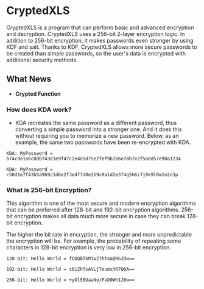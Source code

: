 # CryptedXLS

 CryptedXLS is a program that can perform basic and advanced encryption and decryption. CryptedXLS uses a 256-bit 2-layer encryption logic. In addition to 256-bit encryption, it makes passwords even stronger by using KDF and salt. Thanks to KDF, CryptedXLS allows more secure passwords to be created than simple passwords, so the user's data is encrypted with additional security methods. 


## What News
- **Crypted Function**


### How does KDA work?

* KDA recreates the same password as a different password, thus converting a simple password into a stronger one. And it does this without requiring you to memorize a new password. Below, as an example, the same two passwords have been re-encrypted with KDA.
```
KDA: MyPassword = b74cde1a6c8d6743e1e9f47c2e4d5d75e2fef9b1b6e78b7e2f5a8d57e90a1234
```
```
KDA: MyPassword = c58d1e7f43b5a9b9c1d6e2f3e4f7d8e2b9c0a1d2e3f4g5h6i7j8k9l0m1n2o3p
```


### What is 256-bit Encryption?

 This algorithm is one of the most secure and modern encryption algorithms that can be preferred after 128-bit and 192-bit encryption algorithms. 256-bit encryption makes all data much more secure in case they can break 128-bit encryption.

 The higher the bit rate in encryption, the stronger and more unpredictable the encryption will be. For example, the probability of repeating some characters in 128-bit encryption is very low in 256-bit encryption.
```
128-bit: Hello World = fOOQBTkM1wZ7htaaQRGJDw==
```
```
192-bit: Hello World = s6iZhTsAVLjTeumxYR7Q6A==
```
```
256-bit: Hello World = +yOl56UaaNo/FvD0Wh1J0w==
```